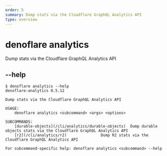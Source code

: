 ```yaml
---
order: 5
summary: Dump stats via the Cloudflare GraphQL Analytics API
type: overview
---
```


# denoflare analytics
Dump stats via the Cloudflare GraphQL Analytics API

## --help
```
$ denoflare analytics --help
denoflare-analytics 0.5.12

Dump stats via the Cloudflare GraphQL Analytics API

USAGE:
    denoflare analytics <subcommand> <args> <options>

SUBCOMMANDS:
    [durable-objects](/cli/analytics/durable-objects)  Dump durable objects stats via the Cloudflare GraphQL Analytics API
    [r2](/cli/analytics/r2)               Dump R2 stats via the Cloudflare GraphQL Analytics API

For subcommand-specific help: denoflare analytics <subcommand> --help
```
